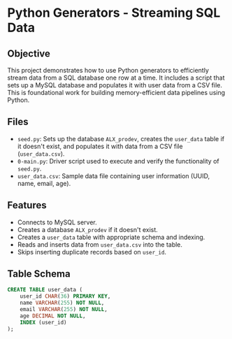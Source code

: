 # Python Generators - Streaming SQL Data

## Objective

This project demonstrates how to use Python generators to efficiently stream data from a SQL database one row at a time. It includes a script that sets up a MySQL database and populates it with user data from a CSV file. This is foundational work for building memory-efficient data pipelines using Python.

## Files

- `seed.py`: Sets up the database `ALX_prodev`, creates the `user_data` table if it doesn't exist, and populates it with data from a CSV file (`user_data.csv`).
- `0-main.py`: Driver script used to execute and verify the functionality of `seed.py`.
- `user_data.csv`: Sample data file containing user information (UUID, name, email, age).

## Features

- Connects to MySQL server.
- Creates a database `ALX_prodev` if it doesn't exist.
- Creates a `user_data` table with appropriate schema and indexing.
- Reads and inserts data from `user_data.csv` into the table.
- Skips inserting duplicate records based on `user_id`.

## Table Schema

```sql
CREATE TABLE user_data (
    user_id CHAR(36) PRIMARY KEY,
    name VARCHAR(255) NOT NULL,
    email VARCHAR(255) NOT NULL,
    age DECIMAL NOT NULL,
    INDEX (user_id)
);
